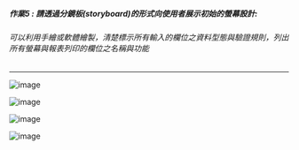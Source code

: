 ##### 作業5 : 請透過分鏡板(storyboard)的形式向使用者展示初始的螢幕設計:
###### 可以利用手繪或軟體繪製，清楚標示所有輸入的欄位之資料型態與驗證規則，列出所有螢幕與報表列印的欄位之名稱與功能
---

![image](https://user-images.githubusercontent.com/94920331/203817148-79eab524-3ac9-4e6a-bb4f-ebdfd3d9f047.png)

![image](https://user-images.githubusercontent.com/94920331/203817185-463720e7-ca23-4fa7-8618-97892f7c8a2f.png)

![image](https://user-images.githubusercontent.com/94920331/203817243-013c3f0c-4140-4e87-a57d-d8248290bf7d.png)

![image](https://user-images.githubusercontent.com/94920331/203817317-b6254290-7b67-4874-9f38-ea0d6417ffb6.png)

